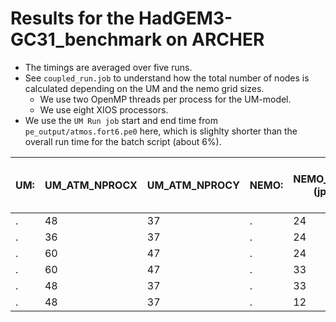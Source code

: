 # Results for the HadGEM3-GC31_benchmark on ARCHER

* The timings are averaged over five runs.
* See ```coupled_run.job``` to understand how the total number of nodes is calculated depending on the UM and the nemo grid sizes.
  * We use two OpenMP threads per process for the UM-model.
  * We use eight XIOS processors.
 * We use the ```UM Run job``` start and end time from ```pe_output/atmos.fort6.pe0``` here, which is slighlty shorter than the overall run time for the batch script (about 6%).

UM: | UM_ATM_NPROCX | UM_ATM_NPROCY | NEMO: | NEMO_IPROC (jpni) | NEMO_JPROC (jpnj) | total number of nodes | overall time (min)
---- | -------|--------|---------|--------|----------|-------|----
 .  | 48 | 37 | .| 24 |36 | 189 | 
 .  | 36 | 37 | .| 24 |36 | 152 |
 .  | 60 | 47 | .| 24 |36 | 276 | 
 .  | 60 | 47 | .| 33 |42 | 298 |
 .  | 48 | 37 | .| 33 |42 | 217 | 
 .  | 48 | 37 | .| 12 |18 | 168 |

